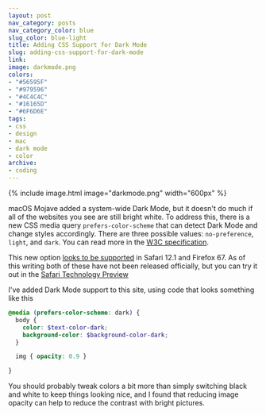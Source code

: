 ```yaml
---
layout: post
nav_category: posts
nav_category_color: blue
slug_color: blue-light
title: Adding CSS Support for Dark Mode
slug: adding-css-support-for-dark-mode
link:
image: darkmode.png
colors:
- "#56595F"
- "#979596"
- "#4C4C4C"
- "#16165D"
- "#6F6D6E"
tags:
- css
- design
- mac
- dark mode
- color
archive:
- coding
---
```


{% include image.html image="darkmode.png" width="600px" %}

macOS Mojave added a system-wide Dark Mode, but it doesn't do much if all of the websites you see are still bright white. To address this, there is a new CSS media query `prefers-color-scheme` that can detect Dark Mode and change styles accordingly. There are three possible values: `no-preference`, `light`, and `dark`. You can read more in the [W3C specification](https://drafts.csswg.org/mediaqueries-5/#prefers-color-scheme).

This new option [looks to be supported](https://caniuse.com/#feat=prefers-color-scheme) in Safari 12.1 and Firefox 67. As of this writing both of these have not been released officially, but you can try it out in the [Safari Technology Preview](https://developer.apple.com/safari/technology-preview/)

<!-- more -->

I've added Dark Mode support to this site, using code that looks something like this

```scss
@media (prefers-color-scheme: dark) {
  body {
    color: $text-color-dark;
    background-color: $background-color-dark;
  }

  img { opacity: 0.9 }

}
```

You should probably tweak colors a bit more than simply switching black and white to keep things looking nice, and I found that reducing image opacity can help to reduce the contrast with bright pictures.
